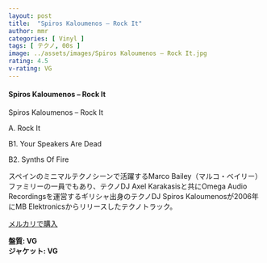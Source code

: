 ```yaml
---
layout: post
title:  "Spiros Kaloumenos – Rock It"
author: mmr
categories: [ Vinyl ]
tags: [ テクノ, 00s ]
image: ../assets/images/Spiros Kaloumenos – Rock It.jpg
rating: 4.5
v-rating: VG
---
```


#### Spiros Kaloumenos – Rock It

Spiros Kaloumenos – Rock It

A. Rock It

B1. Your Speakers Are Dead

B2. Synths Of Fire

スペインのミニマルテクノシーンで活躍するMarco Bailey（マルコ・ベイリー）ファミリーの一員でもあり、テクノDJ Axel Karakasisと共にOmega Audio Recordingsを運営するギリシャ出身のテクノDJ Spiros Kaloumenosが2006年にMB Elektronicsからリリースしたテクノトラック。

[メルカリで購入](https://jp.mercari.com/item/m53116919196?afid=6142608987)

<div class="mt-4 mb-4 d-flex align-items-center">
<strong class="mr-1">盤質: VG</strong>
</div>
<div class="mt-4 mb-4 d-flex align-items-center">
<strong class="mr-1">ジャケット: VG</strong>
</div>
